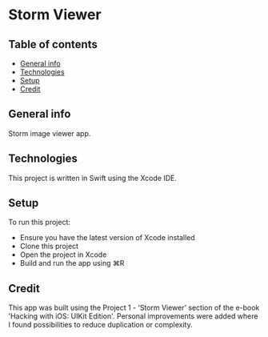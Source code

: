 # Storm Viewer

## Table of contents
* [General info](#general-info)
* [Technologies](#technologies)
* [Setup](#setup)
* [Credit](#credit)

## General info
Storm image viewer app.

## Technologies
This project is written in Swift using the Xcode IDE.

## Setup
To run this project:
* Ensure you have the latest version of Xcode installed
* Clone this project
* Open the project in Xcode
* Build and run the app using ⌘R


## Credit
This app was built using the Project 1 - ‘Storm Viewer’ section of the e-book 'Hacking with iOS: UIKit Edition'. Personal improvements were added where I found possibilities to reduce duplication or complexity.
